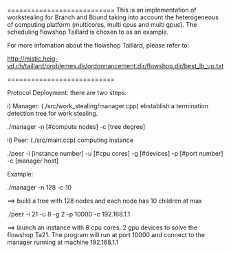 ===========================
This is an implementation of workstealing for Branch and Bound taking into account
the heterogeneous of computing platform (multicores, multi cpus and multi gpus). The
scheduling flowshop Taillard is chosen to as an example.

For more infomation about the flowshop Taillard, please refer to:

http://mistic.heig-vd.ch/taillard/problemes.dir/ordonnancement.dir/flowshop.dir/best_lb_up.txt

=========================== 

Protocol Deployment: there are two steps:

i) Manager: (./src/work_stealing/manager.cpp) ebstablish a termination detection tree
for work stealing.

./manager -n [#compute nodes] -c [tree degree]

ii) Peer: (./src/main.ccp) computing instance

./peer -i [instance number] -u [#cpu cores] -g [#devices] -p [#port number] -c [manager host]

Example:

./manager -n 128 -c 10

==> build a tree with 128 nodes and each node has 10 children at max

./peer -i 21 -u 8 -g 2 -p 10000 -c 192.168.1.1

==> launch an instance with 8 cpu cores, 2 gpu devices to solve the flowshop Ta21. The program
will run at port 10000 and connect to the manager running at machine 192.168.1.1
  
